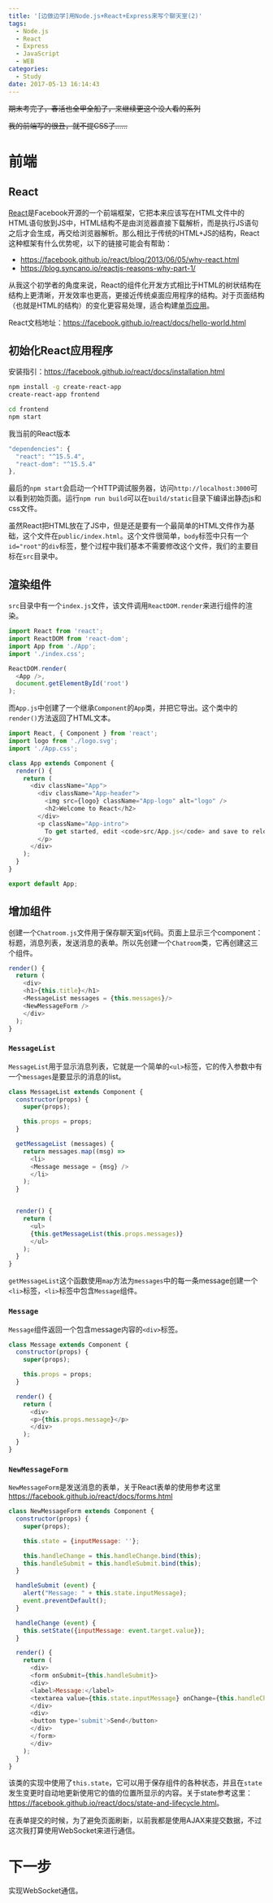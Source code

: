 ```yaml
---
title: '[边做边学]用Node.js+React+Express来写个聊天室(2)'
tags:
  - Node.js
  - React
  - Express
  - JavaScript
  - WEB
categories:
  - Study
date: 2017-05-13 16:14:43
---
```



~~期末考完了，春活也全甲全船了，来继续更这个没人看的系列~~

~~我的前端写的很丑，就不提CSS了……~~

<!-- toc -->

<!-- more -->

# 前端

## React

[React](tps://facebook.github.io/react/)是Facebook开源的一个前端框架，它把本来应该写在HTML文件中的HTML语句放到JS中，HTML结构不是由浏览器直接下载解析，而是执行JS语句之后才会生成，再交给浏览器解析。那么相比于传统的HTML+JS的结构，React这种框架有什么优势呢，以下的链接可能会有帮助：

- https://facebook.github.io/react/blog/2013/06/05/why-react.html
- https://blog.syncano.io/reactjs-reasons-why-part-1/

从我这个初学者的角度来说，React的组件化开发方式相比于HTML的树状结构在结构上更清晰，开发效率也更高，更接近传统桌面应用程序的结构。对于页面结构（也就是HTML的结构）的变化更容易处理，适合构建[单页应用](https://www.wikiwand.com/en/Single-page_application)。

React文档地址：<https://facebook.github.io/react/docs/hello-world.html>

## 初始化React应用程序

安装指引：<https://facebook.github.io/react/docs/installation.html>

```bash
npm install -g create-react-app
create-react-app frontend

cd frontend
npm start
```

我当前的React版本

```js
"dependencies": {
  "react": "^15.5.4",
  "react-dom": "^15.5.4"
},
```



最后的`npm start`会启动一个HTTP调试服务器，访问`http://localhost:3000`可以看到初始页面。运行`npm run build`可以在`build/static`目录下编译出静态js和css文件。

虽然React把HTML放在了JS中，但是还是要有一个最简单的HTML文件作为基础，这个文件在`public/index.html`。这个文件很简单，`body`标签中只有一个`id="root"`的`div`标签，整个过程中我们基本不需要修改这个文件，我们的主要目标在`src`目录中。

## 渲染组件

`src`目录中有一个`index.js`文件，该文件调用`ReactDOM.render`来进行组件的渲染。

```js
import React from 'react';
import ReactDOM from 'react-dom';
import App from './App';
import './index.css';

ReactDOM.render(
  <App />,
  document.getElementById('root')
);
```

而`App.js`中创建了一个继承`Component`的`App`类，并把它导出。这个类中的`render()`方法返回了HTML文本。

```js
import React, { Component } from 'react';
import logo from './logo.svg';
import './App.css';

class App extends Component {
  render() {
    return (
      <div className="App">
        <div className="App-header">
          <img src={logo} className="App-logo" alt="logo" />
          <h2>Welcome to React</h2>
        </div>
        <p className="App-intro">
          To get started, edit <code>src/App.js</code> and save to reload.
        </p>
      </div>
    );
  }
}

export default App;
```

## 增加组件

创建一个`Chatroom.js`文件用于保存聊天室js代码。页面上显示三个component：标题，消息列表，发送消息的表单。所以先创建一个`Chatroom`类，它再创建这三个组件。

```js
render() {
  return (
    <div>
    <h1>{this.title}</h1>
    <MessageList messages = {this.messages}/>
    <NewMessageForm />
    </div>
  );
}
```

### `MessageList`

`MessageList`用于显示消息列表，它就是一个简单的`<ul>`标签，它的传入参数中有一个`messages`是要显示的消息的list。

```js
class MessageList extends Component {
  constructor(props) {
    super(props);

    this.props = props;
  }

  getMessageList (messages) {
    return messages.map((msg) =>
      <li>
      <Message message = {msg} />
      </li>
    );
  }


  render() {
    return (
      <ul>
      {this.getMessageList(this.props.messages)}
      </ul>
    );
  }
}
```

`getMessageList`这个函数使用`map`方法为`messages`中的每一条message创建一个`<li>`标签，`<li>`标签中包含`Message`组件。

### `Message`

`Message`组件返回一个包含message内容的`<div>`标签。

```js
class Message extends Component {
  constructor(props) {
    super(props);

    this.props = props;
  }

  render() {
    return (
      <div>
      <p>{this.props.message}</p>
      </div>
    );
  }
}
```

### `NewMessageForm`

`NewMessageForm`是发送消息的表单，关于React表单的使用参考这里<https://facebook.github.io/react/docs/forms.html>

```js
class NewMessageForm extends Component {
  constructor(props) {
    super(props);

    this.state = {inputMessage: ''};

    this.handleChange = this.handleChange.bind(this);
    this.handleSubmit = this.handleSubmit.bind(this);
  }

  handleSubmit (event) {
    alert("Message: " + this.state.inputMessage);
    event.preventDefault();
  }

  handleChange (event) {
    this.setState({inputMessage: event.target.value});
  }

  render() {
    return (
      <div>
      <form onSubmit={this.handleSubmit}>
      <div>
      <label>Message:</label>
      <textarea value={this.state.inputMessage} onChange={this.handleChange} />
      </div>
      <div>
      <button type='submit'>Send</button>
      </div>
      </form>
      </div>
    );
  }
}
```

该类的实现中使用了`this.state`，它可以用于保存组件的各种状态，并且在`state`发生变更时自动地更新使用它的值的位置所显示的内容。关于state参考这里：<https://facebook.github.io/react/docs/state-and-lifecycle.html>。

在表单提交的时候，为了避免页面刷新，以前我都是使用AJAX来提交数据，不过这次我打算使用WebSocket来进行通信。

# 下一步

实现WebSocket通信。